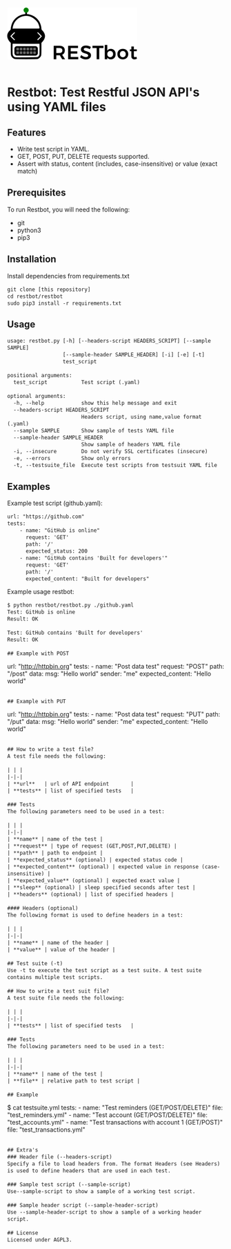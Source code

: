 <img style="max-height:120px;" src="./docs/assets/logo.png"><br><br>

# Restbot: Test Restful JSON API's using YAML files
## Features
- Write test script in YAML.
- GET, POST, PUT, DELETE requests supported.
- Assert with status, content (includes, case-insensitive) or value (exact match)

## Prerequisites
To run Restbot, you will need the following:
- git
- python3
- pip3

## Installation
Install dependencies from requirements.txt
```
git clone [this repository]
cd restbot/restbot
sudo pip3 install -r requirements.txt
```

## Usage
```
usage: restbot.py [-h] [--headers-script HEADERS_SCRIPT] [--sample SAMPLE]
                  [--sample-header SAMPLE_HEADER] [-i] [-e] [-t]
                  test_script

positional arguments:
  test_script           Test script (.yaml)

optional arguments:
  -h, --help            show this help message and exit
  --headers-script HEADERS_SCRIPT
                        Headers script, using name,value format (.yaml)
  --sample SAMPLE       Show sample of tests YAML file
  --sample-header SAMPLE_HEADER
                        Show sample of headers YAML file
  -i, --insecure        Do not verify SSL certificates (insecure)
  -e, --errors          Show only errors
  -t, --testsuite_file  Execute test scripts from testsuit YAML file
```

## Examples
Example test script (github.yaml):
```
url: "https://github.com"
tests:
    - name: "GitHub is online"
      request: 'GET'
      path: '/'
      expected_status: 200
    - name: "GitHub contains 'Built for developers'"
      request: 'GET'
      path: '/'
      expected_content: "Built for developers"
```

Example usage restbot:
```
$ python restbot/restbot.py ./github.yaml
Test: GitHub is online
Result: OK

Test: GitHub contains 'Built for developers'
Result: OK

## Example with POST
```
url: "http://httpbin.org"
tests:
    - name: "Post data test"
      request: "POST"
      path: "/post"
      data:
          msg: "Hello world"
          sender: "me"
      expected_content: "Hello world"

```

## Example with PUT
```
url: "http://httpbin.org"
tests:
    - name: "Post data test"
      request: "PUT"
      path: "/put"
      data:
          msg: "Hello world"
          sender: "me"
      expected_content: "Hello world"
```

## How to write a test file?
A test file needs the following:

| | |
|-|-|
| **url**   | url of API endpoint       |
| **tests** | list of specified tests   |

### Tests
The following parameters need to be used in a test:

| | |
|-|-|
| **name** | name of the test |
| **request** | type of request (GET,POST,PUT,DELETE) |
| **path** | path to endpoint |
| **expected_status** (optional) | expected status code |
| **expected_content** (optional) | expected value in response (case-insensitive) |
| **expected_value** (optional) | expected exact value |
| **sleep** (optional) | sleep specified seconds after test |
| **headers** (optional) | list of specified headers |

#### Headers (optional)
The following format is used to define headers in a test:

| | |
|-|-|
| **name** | name of the header |
| **value** | value of the header |

## Test suite (-t)
Use -t to execute the test script as a test suite. A test suite contains multiple test scripts.

## How to write a test suit file?
A test suite file needs the following:

| | |
|-|-|
| **tests** | list of specified tests   |

### Tests
The following parameters need to be used in a test:

| | |
|-|-|
| **name** | name of the test |
| **file** | relative path to test script |

## Example
```
$ cat testsuite.yml
tests:
    - name: "Test reminders (GET/POST/DELETE)"
      file: "test_reminders.yml"
    - name: "Test account (GET/POST/DELETE)"
      file: "test_accounts.yml"
    - name: "Test transactions with account 1 (GET/POST)"
      file: "test_transactions.yml"
```

## Extra's
### Header file (--headers-script)
Specify a file to load headers from. The format Headers (see Headers) is used to define headers that are used in each test.

### Sample test script (--sample-script)
Use--sample-script to show a sample of a working test script.

### Sample header script (--sample-header-script)
Use --sample-header-script to show a sample of a working header script.

## License
Licensed under AGPL3.

